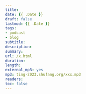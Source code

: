 ```yaml
---
title: 
date: {{ .Date }}
draft: false
lastmod: {{ .Date }}
tags:
- podcast
- blog
subtitle:
description: 
summary: 
url: /x.html
duration: 
length: 
external_mp3: yes
mp3: ting-2023.shufang.org/xxx.mp3
readers: 
toc: false
---
```

